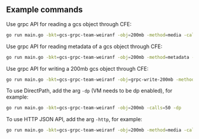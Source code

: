 ## Example commands

Use grpc API for reading a gcs object through CFE:

```sh
go run main.go -bkt=gcs-grpc-team-weiranf -obj=200mb -method=media -calls=50
```

Use grpc API for reading metadata of a gcs object through CFE:

```sh
go run main.go -bkt=gcs-grpc-team-weiranf -obj=200mb -method=metadata -calls=50
```

Use grpc API for writing a 200mb gcs object through CFE:

```sh
go run main.go -bkt=gcs-grpc-team-weiranf -obj=grpc-write-200mb -method=write -size=204800 -calls=50
```

To use DirectPath, add the arg `-dp` (VM needs to be dp enabled), for example:

```sh
go run main.go -bkt=gcs-grpc-team-weiranf -obj=200mb -calls=50 -dp
```

To use HTTP JSON API, add the arg `-http`, for example:

```sh
go run main.go -bkt=gcs-grpc-team-weiranf -obj=200mb -method=media -calls=50 -http
```
